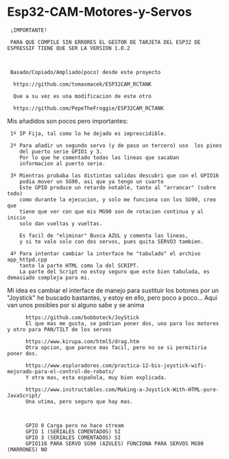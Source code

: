 # Esp32-CAM-Motores-y-Servos
     
     ¡IMPORTANTE!
     
     PARA QUE COMPILE SIN ERRORES EL GESTOR DE TARJETA DEL ESP32 DE ESPRESSIF TIENE QUE SER LA VERSION 1.0.2
     
     

     Basado/Copiado/Ampliado(poco) desde este proyecto
      
      https://github.com/tomasmacek/ESP32CAM_RCTANK
       
      Que a su vez es una modificacion de este otro
      
      https://github.com/PepeTheFroggie/ESP32CAM_RCTANK
      
      
  Mis añadidos son pocos pero importantes:
  
     1º IP Fija, tal como lo he dejado es imprescidible.
     
     2º Para añadir un segundo servo (y de paso un tercero) uso  los pines 
        del puerto serie GPIO1 y 3.
        Por lo que he comentado todas las lineas que sacaban 
        informacion al puerto serie.
          
     3º Mientras probaba las distintas salidas descubri que con el GPIO16 
        podia mover un SG90, asi que ya tengo un cuarto
        Este GPIO produce un retardo notable, tanto al "arrancar" (sobre todo)
        como durante la ejecucion, y solo me funciona con los SG90, creo que 
        tiene que ver con que mis MG90 son de rotacion continua y al inicio 
        solo dan vueltas y vueltas.
          
        Es facil de "eliminar" Busca AZUL y comenta las lineas, 
        y si te vale solo con dos servos, pues quita SERVO3 tambien.
     
     4º Para intentar cambiar la interface he "tabulado" el archivo app_httpd.cpp 
        tanto la parte HTML como la del SCRIPT. 
        La parte del Script no estoy seguro que este bien tabulada, es demasiado compleja para mi.
         
         
  Mi idea es cambiar el interface de manejo para sustituir los botones por un "Joystick" he buscado bastantes, 
  y estoy en ello, pero poco a poco...
  Aqui van unos posibles por si alguno sabe y se anima
  
          https://github.com/bobboteck/JoyStick      
          El que mas me gusta, se podrian poner dos, uno para los motores y otro para PAN/TILT de los servos
          
          https://www.kirupa.com/html5/drag.htm      
          Otra opcion, que parece mas facil, pero no se si permitiria poner dos.
          
          https://www.esploradores.com/practica-12-bis-joystick-wifi-mejorado-para-el-control-de-robots/   
          Y otra mas, esta española, muy bien explicada.
          
          https://www.instructables.com/Making-a-Joystick-With-HTML-pure-JavaScript/
          Una utima, pero seguro que hay mas.
    
   
           
          GPIO 0 Carga pero no hace stream 
          GPIO 1 (SERIALES COMENTADOS) SI   
          GPIO 3 (SERIALES COMENTADOS) SI 
          GPIO116 PARA SERVO SG90 (AZULES) FUNCIONA PARA SERVOS MG90 (MARRONES) NO 
           

